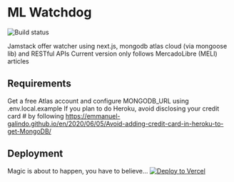 # ML Watchdog
![Build status](https://github.com/emmanuel-galindo/ml-watchdog/workflows/Scheduled%20build/badge.svg)

Jamstack offer watcher using next.js, mongodb atlas cloud (via mongoose lib) and RESTful APIs
Current version only follows MercadoLibre (MELI) articles

## Requirements 

Get a free Atlas account and configure MONGODB_URL using .env.local.example
If you plan to do Heroku, avoid disclosing your credit card # by following https://emmanuel-galindo.github.io/en/2020/06/05/Avoid-adding-credit-card-in-heroku-to-get-MongoDB/

## Deployment 
Magic is about to happen, you have to believe...
[![Deploy to Vercel](https://vercel.com/button)](https://vercel.com/import/project?template=https://github.com/emmanuel-galindo/ml-watchdog.git)



